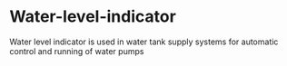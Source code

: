 # Water-level-indicator
Water level indicator is used in water tank supply systems for automatic control and running of water pumps
